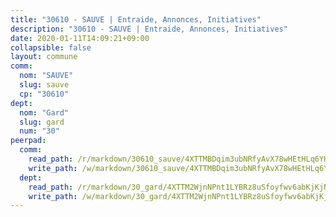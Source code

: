 ```yaml
---
title: "30610 - SAUVE | Entraide, Annonces, Initiatives"
description: "30610 - SAUVE | Entraide, Annonces, Initiatives"
date: 2020-01-11T14:09:21+09:00
collapsible: false
layout: commune
comm:
  nom: "SAUVE"
  slug: sauve
  cp: "30610"
dept:
  nom: "Gard"
  slug: gard
  num: "30"
peerpad:
  comm:
    read_path: /r/markdown/30610_sauve/4XTTMBDqim3ubNRfyAvX78wHEtHLq6YHDx5aCNhyTgBLFp2mj
    write_path: /w/markdown/30610_sauve/4XTTMBDqim3ubNRfyAvX78wHEtHLq6YHDx5aCNhyTgBLFp2mj-K3TgTkKbNZbm5HKPWYJs8MWnDgMuxT9LQmcHApoZcwAeuQsaz8aUoohc2qJy74p1rbdvaVVpGHek2ZdS2SiFBGSkZYLRqDYsqx2dffxcn4rZT5t4sqrb3erCCuiRSeJ9gPQA87C1
  dept:
    read_path: /r/markdown/30_gard/4XTTM2WjnNPnt1LYBRz8uSfoyfwv6abKjKjNdBGxuvymmgvkj
    write_path: /w/markdown/30_gard/4XTTM2WjnNPnt1LYBRz8uSfoyfwv6abKjKjNdBGxuvymmgvkj-K3TgUpCvFefN2LRJ7huXqVovWWqmjJgEMWkVs9s4fhfrGjyZZK9z4gxyddycCKs6S9BWFUcJqqZYCKuxj79SWNiGiob7Xchr25rMmkVQhAFrAwBxAqY3T99GTsQfKxLrXrnx3pGK
---
```


